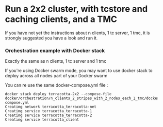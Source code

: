 # Run a 2x2 cluster, with tcstore and caching clients, and a TMC

If you have not yet the instructions about n clients, 1 tc server, 1 tmc, it is strongly suggested you have a look and run it.

### Orchestration example with Docker stack

Exactly the same as n clients, 1 tc server and 1 tmc

If you're using Docker swarm mode, you may want to use docker stack to deploy across all nodes part of your Docker swarm

You can re use the same docker-compose.yml file :

    docker stack deploy terracotta-2x2 --compose-file docker/orchestration/n_clients_2_stripes_with_2_nodes_each_1_tmc/docker-compose.yml
    Creating network terracotta_terracotta-net
    Creating service terracotta_terracotta-1
    Creating service terracotta_terracotta-2
    Creating service terracotta_client
